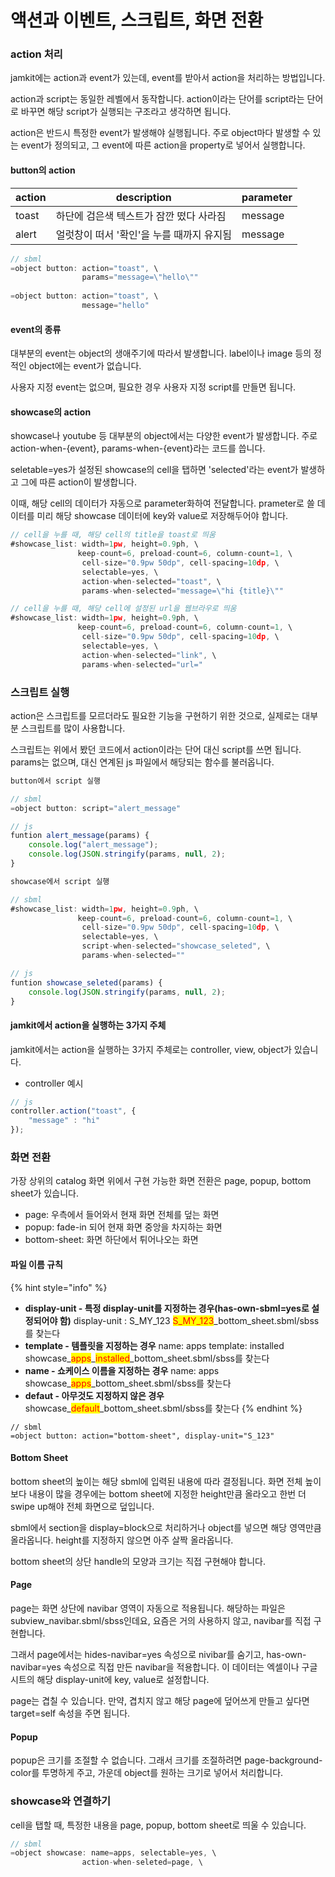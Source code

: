 # 액션과 이벤트, 스크립트, 화면 전환

### action 처리

jamkit에는 action과 event가 있는데, event를 받아서 action을 처리하는 방법입니다.

action과 script는 동일한 레벨에서 동작합니다. action이라는 단어를 script라는 단어로 바꾸면 해당 script가 실행되는 구조라고 생각하면 됩니다.

action은 반드시 특정한 event가 발생해야 실행됩니다. 주로 object마다 발생할 수 있는 event가 정의되고, 그 event에 따른 action을 property로 넣어서 실행합니다.

#### button의 action

| action | description              | parameter |
| ------ | ------------------------ | --------- |
| toast  | 하단에 검은색 텍스트가 잠깐 떴다 사라짐   | message   |
| alert  | 얼럿창이 떠서 '확인'을 누를 때까지 유지됨 | message   |

```javascript
// sbml
=object button: action="toast", \
                params="message=\"hello\""
    
=object button: action="toast", \
                message="hello"
```

#### event의 종류

대부분의 event는 object의 생애주기에 따라서 발생합니다. label이나 image 등의 정적인 object에는 event가 없습니다.

사용자 지정 event는 없으며, 필요한 경우 사용자 지정 script를 만들면 됩니다.

#### showcase의 action

showcase나 youtube 등 대부분의 object에서는 다양한 event가 발생합니다. 주로 action-when-{event}, params-when-{event}라는 코드를 씁니다.

seletable=yes가 설정된 showcase의 cell을 탭하면 'selected'라는 event가 발생하고 그에 따른 action이 발생합니다.

이때, 해당 cell의 데이터가 자동으로 parameter화하여 전달합니다. prameter로 쓸 데이터를 미리 해당 showcase 데이터에 key와 value로 저장해두어야 합니다.

```javascript
// cell을 누를 때, 해당 cell의 title을 toast로 띄움
#showcase_list: width=1pw, height=0.9ph, \
               keep-count=6, preload-count=6, column-count=1, \
                cell-size="0.9pw 50dp", cell-spacing=10dp, \
                selectable=yes, \
                action-when-selected="toast", \
                params-when-selected="message=\"hi {title}\""
```

```javascript
// cell을 누를 때, 해당 cell에 설정된 url을 웹브라우로 띄움
#showcase_list: width=1pw, height=0.9ph, \
               keep-count=6, preload-count=6, column-count=1, \
                cell-size="0.9pw 50dp", cell-spacing=10dp, \
                selectable=yes, \
                action-when-selected="link", \
                params-when-selected="url="
```

### 스크립트 실행

action은 스크립트를 모르더라도 필요한 기능을 구현하기 위한 것으로, 실제로는 대부분 스크립트를 많이 사용합니다.

스크립트는 위에서 봤던 코드에서 action이라는 단어 대신 script를 쓰면 됩니다. params는 없으며, 대신 연계된 js 파일에서 해당되는 함수를 불러옵니다.

```javascript
button에서 script 실행

// sbml
=object button: script="alert_message"

// js
funtion alert_message(params) {
    console.log("alert_message");
    console.log(JSON.stringify(params, null, 2);
}
```

```javascript
showcase에서 script 실행

// sbml
#showcase_list: width=1pw, height=0.9ph, \
               keep-count=6, preload-count=6, column-count=1, \
                cell-size="0.9pw 50dp", cell-spacing=10dp, \
                selectable=yes, \
                script-when-selected="showcase_seleted", \
                params-when-selected=""

// js
funtion showcase_seleted(params) {
    console.log(JSON.stringify(params, null, 2);
}
```

#### jamkit에서 action을 실행하는 3가지 주체

jamkit에서는 action을 실행하는 3가지 주체로는 controller, view, object가 있습니다.

* controller 예시

```javascript
// js
controller.action("toast", {
    "message" : "hi"
});
```

### 화면 전환

가장 상위의 catalog 화면 위에서 구현 가능한 화면 전환은 page, popup, bottom sheet가 있습니다.

* page: 우측에서 들어와서 현재 화면 전체를 덮는 화면
* popup: fade-in 되어 현재 화면 중앙을 차지하는 화면
* bottom-sheet: 화면 하단에서 튀어나오는 화면

#### 파일 이름 규칙

{% hint style="info" %}
* **display-unit - 특정 display-unit를 지정하는 경우(has-own-sbml=yes로 설정되어야 함)**
  display-unit : S_MY_123
  <mark style="color:red;">S_MY_123</mark>_bottom_sheet.sbml/sbss를 찾는다
* **template - 템플릿을 지정하는 경우**
  name: apps
  template: installed
  showcase_<mark style="color:red;">apps</mark>_<mark style="color:red;">installed</mark>_bottom_sheet.sbml/sbss를 찾는다
* **name - 쇼케이스 이름을 지정하는 경우**
  name: apps
  showcase_<mark style="color:red;">apps</mark>_bottom_sheet.sbml/sbss를 찾는다
* **defaut - 아무것도 지정하지 않은 경우**
  showcase_<mark style="color:red;">default</mark>_bottom_sheet.sbml/sbss를 찾는다
{% endhint %}

```
// sbml
=object button: action="bottom-sheet", display-unit="S_123"
```

#### Bottom Sheet

bottom sheet의 높이는 해당 sbml에 입력된 내용에 따라 결정됩니다. 화면 전체 높이보다 내용이 많을 경우에는 bottom sheet에 지정한 height만큼 올라오고 한번 더 swipe up해야 전체 화면으로 덮입니다.

sbml에서 section을 display=block으로 처리하거나 object를 넣으면 해당 영역만큼 올라옵니다. height를 지정하지 않으면 아주 살짝 올라옵니다.

bottom sheet의 상단 handle의 모양과 크기는 직접 구현해야 합니다.

#### Page

page는 화면 상단에 navibar 영역이 자동으로 적용됩니다. 해당하는 파일은 subview_navibar.sbml/sbss인데요, 요즘은 거의 사용하지 않고, navibar를 직접 구현합니다.

그래서 page에서는 hides-navibar=yes 속성으로 nivibar를 숨기고, has-own-navibar=yes 속성으로 직접 만든 navibar을 적용합니다. 이 데이터는 엑셀이나 구글 시트의 해당 display-unit에 key, value로 설정합니다.

page는 겹칠 수 있습니다. 만약, 겹치지 않고 해당 page에 덮어쓰게 만들고 싶다면 target=self 속성을 주면 됩니다.

#### Popup

popup은 크기를 조절할 수 없습니다. 그래서 크기를 조절하려면 page-background-color를 투명하게 주고, 가운데 object를 원하는 크기로 넣어서 처리합니다.

### showcase와 연결하기

cell을 탭할 때, 특정한 내용을 page, popup, bottom sheet로 띄울 수 있습니다.

```javascript
// sbml
=object showcase: name=apps, selectable=yes, \
                action-when-seleted=page, \
                
```
